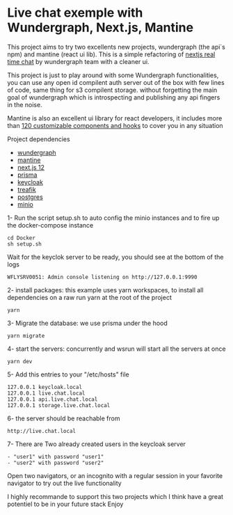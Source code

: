 # Live chat exemple with Wundergraph, Next.js, Mantine

This project aims to try two excellents new projects, wundergraph (the api`s npm) and mantine (react ui lib). This is a simple refactoring of [nextjs real time chat](https://github.com/wundergraph/nextjs-typescript-postgresql-graphql-realtime-chat) by wundergraph team with a cleaner ui. 

This project is just to play around with some Wundergraph functionalities, you can use any open id compilent auth server out of the box with few lines of code, same thing for s3 compilent storage. without forgetting the main goal of wundergraph which is introspecting and publishing any api fingers in the noise.

Mantine is also an excellent ui library for react developers, it includes more than [120 customizable components and hooks](https://ui.mantine.dev/) to cover you in any situation


Project dependencies

- [wundergraph](https://wundergraph.com/)
- [mantine](https://mantine.dev/getting-started/)
- [next.js 12](https://nextjs.org/)
- [prisma](https://www.prisma.io/)
- [keycloak](https://www.keycloak.org/)
- [treafik](https://traefik.io/)
- [postgres](https://www.postgresql.org/)
- [minio](https://min.io/)

1- Run the script setup.sh to auto config the minio instances and to fire up the docker-compose instance

```
cd Docker
sh setup.sh
```

Wait for the keyclok server to be ready, you should see at the bottom of the logs

```
WFLYSRV0051: Admin console listening on http://127.0.0.1:9990
```

2- install packages: this example uses yarn workspaces, to install all dependencies on a raw run yarn at the root of the project

```
yarn
```

3- Migrate the database: we use prisma under the hood

```
yarn migrate
```

4- start the servers: concurrently and wsrun will start all the servers at once

```
yarn dev
```

5- Add this entries to your "/etc/hosts" file

```
127.0.0.1 keycloak.local
127.0.0.1 live.chat.local
127.0.0.1 api.live.chat.local
127.0.0.1 storage.live.chat.local
```

6- the server should be reachable from

```
http://live.chat.local
```

7- There are Two already created users in the keycloak server
```
- "user1" with password "user1"
- "user2" with password "user2"
```

Open two navigators, or an incognito with a regular session in your favorite navigator to try out the live functionality

I highly recommande to support this two projects which I think have a great potentiel to be in your future stack
Enjoy
